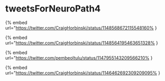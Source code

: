 # tweetsForNeuroPath4

{% embed url="https://twitter.com/CraigHorbinski/status/1148568672115548160% }

{% embed url="https://twitter.com/CraigHorbinski/status/1148564195463651328% }

{% embed url="https://twitter.com/pembeoltulu/status/1147955143209566210% }

{% embed url="https://twitter.com/CraigHorbinski/status/1146462692309209095% }

